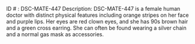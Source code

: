ID # : DSC-MATE-447
Description: DSC-MATE-447 is a female human doctor with distinct physical features including orange stripes on her face and purple lips. Her eyes are red clown eyes, and she has 90s brown hair and a green cross earring. She can often be found wearing a silver chain and a normal gas mask as accessories.